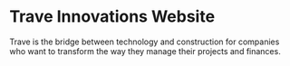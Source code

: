 # Trave Innovations Website

Trave is the bridge between technology and construction for companies who want to transform the way they manage their projects and finances.